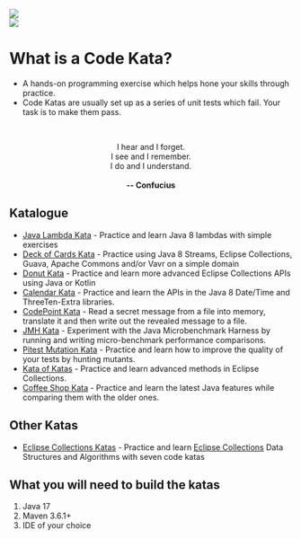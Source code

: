 [![][actions img]][actions]  
[![][solutions actions img]][solutions actions]

# **What is a Code Kata?**

* A hands-on programming exercise which helps hone your skills through practice.
* Code Katas are usually set up as a series of unit tests which fail.
Your task is to make them pass.

<br>
<p style="text-align: center;">I hear and I forget.<br> 
I see and I remember.<br> 
I do and I understand.<br> 
<br>
<b>-- Confucius</b></center></p>

## Katalogue

* [Java Lambda Kata](./java-lambda-kata) - Practice and learn Java 8 lambdas with simple exercises
* [Deck of Cards Kata](./deck-of-cards-kata) - Practice using Java 8 Streams, Eclipse Collections, 
Guava, Apache Commons and/or Vavr on a simple domain
* [Donut Kata](./donut-kata) - Practice and learn more advanced Eclipse Collections APIs using Java or Kotlin
* [Calendar Kata](./calendar-kata) - Practice and learn the APIs in the Java 8 Date/Time and ThreeTen-Extra libraries.
* [CodePoint Kata](./code-point-kata) - Read a secret message from a file into memory, translate it and then write out the revealed message to a file.
* [JMH Kata](./jmh-kata) - Experiment with the Java Microbenchmark Harness by running and writing micro-benchmark performance comparisons.
* [Pitest Mutation Kata](./pitest-mutation-kata) - Practice and learn how to improve the quality of your tests by hunting mutants.
* [Kata of Katas](./kata-of-katas) - Practice and learn advanced methods in Eclipse Collections.
* [Coffee Shop Kata](./coffee-shop-kata) - Practice and learn the latest Java features while comparing them with the older ones.

## Other Katas
* [Eclipse Collections Katas](https://github.com/eclipse/eclipse-collections-kata) - Practice and
   learn [Eclipse Collections](https://github.com/eclipse/eclipse-collections) Data Structures and Algorithms with seven code katas


## What you will need to build the katas
1. Java 17
2. Maven 3.6.1+
3. IDE of your choice

[actions]:https://github.com/BNYMellon/CodeKatas/actions?query=workflow%3A%22Code+Katas+CI+Build%22
[actions img]:https://github.com/BNYMellon/CodeKatas/workflows/Code%20Katas%20CI%20Build/badge.svg?branch=master
[solutions actions]:https://github.com/BNYMellon/CodeKatas/actions?query=workflow%3A%22Code+Katas+CI+Solutions+Build%22
[solutions actions img]:https://github.com/BNYMellon/CodeKatas/workflows/Code%20Katas%20CI%20Solutions%20Build/badge.svg?branch=master
